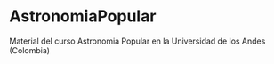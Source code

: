# AstronomiaPopular
Material del curso Astronomia Popular en la Universidad de los Andes (Colombia)
